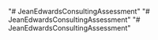"# JeanEdwardsConsultingAssessment" 
"# JeanEdwardsConsultingAssessment" 
"# JeanEdwardsConsultingAssessment" 
